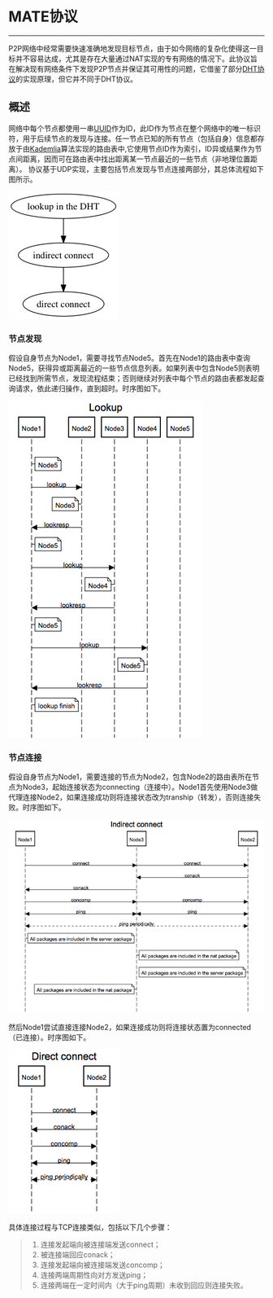 # MATE协议

------

P2P网络中经常需要快速准确地发现目标节点，由于如今网络的复杂化使得这一目标并不容易达成，尤其是存在大量通过NAT实现的专有网络的情况下。此协议旨在解决现有网络条件下发现P2P节点并保证其可用性的问题，它借鉴了部分[DHT协议](http://www.bittorrent.org/beps/bep_0005.html)的实现原理，但它并不同于DHT协议。

## 概述
网络中每个节点都使用一串[UUID](http://zh.wikipedia.org/wiki/通用唯一识别码)作为ID，此ID作为节点在整个网络中的唯一标识符，用于后续节点的发现与连接。任一节点已知的所有节点（包括自身）信息都存放于由[Kademlia](http://zh.wikipedia.org/wiki/Kademlia)算法实现的路由表中,它使用节点ID作为索引，ID异或结果作为节点间距离，因而可在路由表中找出距离某一节点最近的一些节点（非地理位置距离）。
协议基于UDP实现，主要包括节点发现与节点连接两部分，其总体流程如下图所示。

![](findNode.png)

### 节点发现
假设自身节点为Node1，需要寻找节点Node5。首先在Node1的路由表中查询Node5，获得异或距离最近的一些节点信息列表。如果列表中包含Node5则表明已经找到所需节点，发现流程结束；否则继续对列表中每个节点的路由表都发起查询请求，依此递归操作，直到超时。时序图如下。

![](lookup.png)

### 节点连接
假设自身节点为Node1，需要连接的节点为Node2，包含Node2的路由表所在节点为Node3，起始连接状态为connecting（连接中）。Node1首先使用Node3做代理连接Node2，如果连接成功则将连接状态改为tranship（转发），否则连接失败。时序图如下。

![](indirect.png)

然后Node1尝试直接连接Node2，如果连接成功则将连接状态置为connected（已连接）。时序图如下。

![](direct.png)

具体连接过程与TCP连接类似，包括以下几个步骤：
> 1. 连接发起端向被连接端发送connect；
> 2. 被连接端回应conack；
> 3. 连接发起端向被连接端发送concomp；
> 4. 连接两端周期性向对方发送ping；
> 5. 连接两端在一定时间内（大于ping周期）未收到回应则连接失败。

